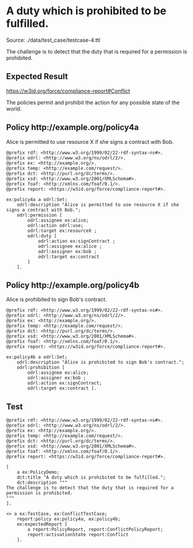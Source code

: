 # A duty which is prohibited to be fulfilled.
Source: ./data/test_case/testcase-4.ttl

 The challenge is to detect that the duty that is required for a permission is prohibited. 


## Expected Result 

https://w3id.org/force/compliance-report#Conflict

The policies permit and prohibit the action for any possible state of the world.

<h2>Policy <span>http://example.org/policy4a</span></h2>

Alice is permitted to use resource X if she signs a contract with Bob.

```
@prefix rdf: <http://www.w3.org/1999/02/22-rdf-syntax-ns#>.
@prefix odrl: <http://www.w3.org/ns/odrl/2/>.
@prefix ex: <http://example.org/>.
@prefix temp: <http://example.com/request/>.
@prefix dct: <http://purl.org/dc/terms/>.
@prefix xsd: <http://www.w3.org/2001/XMLSchema#>.
@prefix foaf: <http://xmlns.com/foaf/0.1/>.
@prefix report: <https://w3id.org/force/compliance-report#>.

ex:policy4a a odrl:Set;
    odrl:description "Alice is permitted to use resource X if she signs a contract with Bob.";
    odrl:permission [
        odrl:assignee ex:alice;
        odrl:action odrl:use;
        odrl:target ex:resourceX ;
        odrl:duty [
            odrl:action ex:signContract ;
            odrl:assignee ex:alice ; 
            odrl:assigner ex:bob ; 
            odrl:target ex:contract
        ]
    ].
```

<h2>Policy <span>http://example.org/policy4b</span></h2>

Alice is prohibited to sign Bob's contract.

```
@prefix rdf: <http://www.w3.org/1999/02/22-rdf-syntax-ns#>.
@prefix odrl: <http://www.w3.org/ns/odrl/2/>.
@prefix ex: <http://example.org/>.
@prefix temp: <http://example.com/request/>.
@prefix dct: <http://purl.org/dc/terms/>.
@prefix xsd: <http://www.w3.org/2001/XMLSchema#>.
@prefix foaf: <http://xmlns.com/foaf/0.1/>.
@prefix report: <https://w3id.org/force/compliance-report#>.

ex:policy4b a odrl:Set;
    odrl:description "Alice is prohibited to sign Bob's contract.";
    odrl:prohibition [
        odrl:assignee ex:alice;
        odrl:assigner ex:bob ;
        odrl:action ex:signContract;
        odrl:target ex:contract ].
```

## Test

```
@prefix rdf: <http://www.w3.org/1999/02/22-rdf-syntax-ns#>.
@prefix odrl: <http://www.w3.org/ns/odrl/2/>.
@prefix ex: <http://example.org/>.
@prefix temp: <http://example.com/request/>.
@prefix dct: <http://purl.org/dc/terms/>.
@prefix xsd: <http://www.w3.org/2001/XMLSchema#>.
@prefix foaf: <http://xmlns.com/foaf/0.1/>.
@prefix report: <https://w3id.org/force/compliance-report#>.

[
    a ex:PolicyDemo;
    dct:title "A duty which is prohibited to be fulfilled.";
    dct:description """
The challenge is to detect that the duty that is required for a 
permission is prohibited.
"""
].

<> a ex:TestCase, ex:ConflictTestCase;
    report:policy ex:policy4a, ex:policy4b;
    ex:expectedReport [
        a report:PolicyReport, report:ConflictPolicyReport;
        report:activationState report:Conflict
    ].

```
